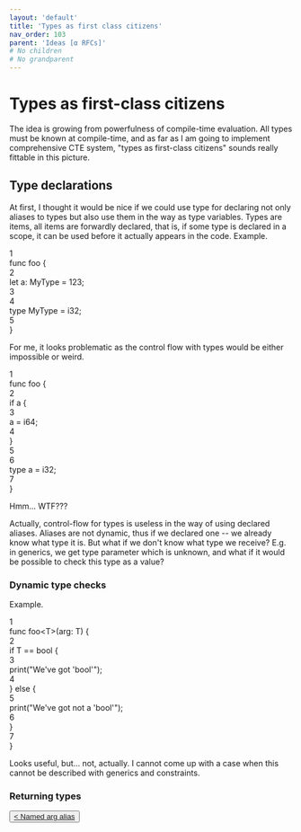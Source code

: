 ```yaml
---
layout: 'default'
title: 'Types as first class citizens'
nav_order: 103
parent: 'Ideas [α RFCs]'
# No children
# No grandparent
---
```


# Types as first-class citizens

The idea is growing from powerfulness of compile-time evaluation. All types must be known at compile-time, and as far as
I am going to implement comprehensive CTE system, "types as first-class citizens" sounds really fittable in this
picture.

## Type declarations

At first, I thought it would be nice if we could use <span class="inline-code highlight-jc hljs"><span class="hljs-keyword">type</span></span> for declaring not only aliases to types but also use them in
the way as type variables. Types are items, all items are forwardly declared, that is, if some type is declared in a
scope, it can be used before it actually appears in the code. Example.

<div class="code-fence highlight-jc hljs">
            <div class="line-num" data-line-num="1">1</div><div class="line"><span class="hljs-keyword">func</span> <span class="hljs-title function_">foo</span> {</div><div class="line-num" data-line-num="2">2</div><div class="line">    <span class="hljs-keyword">let</span> <span class="hljs-variable">a</span>: MyType <span class="hljs-operator">=</span> <span class="hljs-number">123</span>;</div><div class="line-num" data-line-num="3">3</div><div class="line"></div><div class="line-num" data-line-num="4">4</div><div class="line">    <span class="hljs-keyword">type</span> <span class="hljs-title class_">MyType</span> <span class="hljs-operator">=</span> <span class="hljs-type">i32</span>;</div><div class="line-num" data-line-num="5">5</div><div class="line">}</div>
        </div>

For me, it looks problematic as the control flow with types would be either impossible or weird.

<div class="code-fence highlight-jc hljs">
            <div class="line-num" data-line-num="1">1</div><div class="line"><span class="hljs-keyword">func</span> <span class="hljs-title function_">foo</span> {</div><div class="line-num" data-line-num="2">2</div><div class="line">    <span class="hljs-keyword">if</span> a {</div><div class="line-num" data-line-num="3">3</div><div class="line">        a <span class="hljs-operator">=</span> <span class="hljs-type">i64</span>;</div><div class="line-num" data-line-num="4">4</div><div class="line">    }</div><div class="line-num" data-line-num="5">5</div><div class="line"></div><div class="line-num" data-line-num="6">6</div><div class="line">    <span class="hljs-keyword">type</span> <span class="hljs-title class_">a</span> <span class="hljs-operator">=</span> <span class="hljs-type">i32</span>;</div><div class="line-num" data-line-num="7">7</div><div class="line">}</div>
        </div>

Hmm... WTF???

Actually, control-flow for types is useless in the way of using declared aliases. Aliases are not dynamic, thus if we
declared one -- we already know what type it is. But what if we don't know what type we receive? E.g. in generics, we
get type parameter which is unknown, and what if it would be possible to check this type as a value?

### Dynamic type checks

Example.

<div class="code-fence highlight-jc hljs">
            <div class="line-num" data-line-num="1">1</div><div class="line"><span class="hljs-keyword">func</span> <span class="hljs-title function_">foo</span><span class="hljs-operator">&lt;</span>T<span class="hljs-operator">&gt;</span>(arg: T) {</div><div class="line-num" data-line-num="2">2</div><div class="line">    <span class="hljs-keyword">if</span> T <span class="hljs-operator">=</span><span class="hljs-operator">=</span> <span class="hljs-type">bool</span> {</div><div class="line-num" data-line-num="3">3</div><div class="line">        <span class="hljs-title function_ invoke__">print</span>(<span class="hljs-string">&quot;We&#x27;ve got &#x27;bool&#x27;&quot;</span>);</div><div class="line-num" data-line-num="4">4</div><div class="line">    } <span class="hljs-keyword">else</span> {</div><div class="line-num" data-line-num="5">5</div><div class="line">        <span class="hljs-title function_ invoke__">print</span>(<span class="hljs-string">&quot;We&#x27;ve got not a &#x27;bool&#x27;&quot;</span>);</div><div class="line-num" data-line-num="6">6</div><div class="line">    }</div><div class="line-num" data-line-num="7">7</div><div class="line">}</div>
        </div>

Looks useful, but... not, actually. I cannot come up with a case when this cannot be described with generics and
constraints.

### Returning types
<div class="nav-btn-block">
    <button class="nav-btn left">
    <a class="link" href="/Jacy-Dev-Book/ideas/named-arg-alias.html">< Named arg alias</a>
</button>

    
</div>
